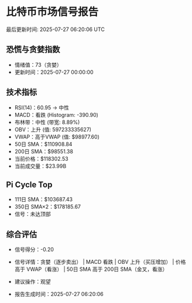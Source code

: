 # 比特币市场信号报告

最后更新时间: 2025-07-27 06:20:06 UTC

## 恐慌与贪婪指数
- 情绪值：73（贪婪）
- 更新时间：2025-07-27 00:00:00

## 技术指标
- RSI(14)：60.95 → 中性
- MACD：看跌 (Histogram: -390.90)
- 布林带：中性 (带宽: 8.89%)
- OBV：上升 (值: 597233335627)
- VWAP：高于VWAP (值: $98977.60)
- 50日 SMA：$110908.84
- 200日 SMA：$98551.38
- 当前价格：$118302.53
- 当前成交量：$23.99B

## Pi Cycle Top
- 111日 SMA：$103687.43
- 350日 SMA×2：$178185.67
- 信号：未达顶部

## 综合评估
- 信号得分：-0.20
- 信号详情：贪婪（逐步卖出） | MACD 看跌 | OBV 上升（买压增加） | 价格高于 VWAP（看涨） | 50日 SMA 高于 200日 SMA（金叉，看涨）
- 建议操作：观望

- 报告生成时间：2025-07-27 06:20:06